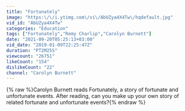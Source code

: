 ```yaml
---
title: "Fortunately"
image: "https:\/\/i.ytimg.com\/vi\/AbUZya4X4Tw\/hqdefault.jpg"
vid_id: "AbUZya4X4Tw"
categories: "Education"
tags: ["Fortunately","Remy Charlip","Carolyn Burnett"]
date: "2021-09-20T05:25:13+03:00"
vid_date: "2019-01-09T22:25:47Z"
duration: "PT2M25S"
viewcount: "26751"
likeCount: "154"
dislikeCount: "22"
channel: "Carolyn Burnett"
---
```

{% raw %}Carolyn Burnett reads Fortunately, a story of fortunate and unfortunate events.   After reading, can you make up your own story of related fortunate and unfortunate events?{% endraw %}
